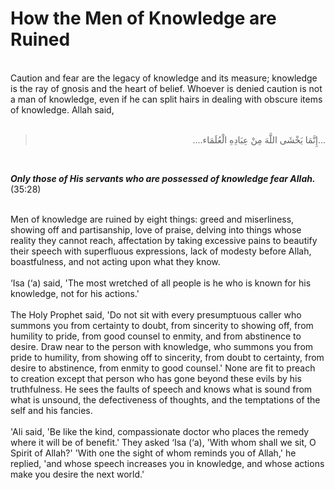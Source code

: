 How the Men of Knowledge are Ruined
===================================

   
 Caution and fear are the legacy of knowledge and its measure; knowledge
is the ray of gnosis and the heart of belief. Whoever is denied caution
is not a man of knowledge, even if he can split hairs in dealing with
obscure items of knowledge. Allah said,  
  

<blockquote dir="rtl">
  <p>
...إِنَّمَا يَخْشَى اللَّهَ مِنْ عِبَادِهِ الْعُلَمَاء....
  </p>
</blockquote>

 

***Only those of His servants who are possessed of knowledge fear
Allah.*** (35:28)

   
 Men of knowledge are ruined by eight things: greed and miserliness,
showing off and partisanship, love of praise, delving into things whose
reality they cannot reach, affectation by taking excessive pains to
beautify their speech with superfluous expressions, lack of modesty
before Allah, boastfulness, and not acting upon what they know.  
    
 ‘Isa (‘a) said, 'The most wretched of all people is he who is known for
his knowledge, not for his actions.'  
    
 The Holy Prophet said, 'Do not sit with every presumptuous caller who
summons you from certainty to doubt, from sincerity to showing off, from
humility to pride, from good counsel to enmity, and from abstinence to
desire. Draw near to the person with knowledge, who summons you from
pride to humility, from showing off to sincerity, from doubt to
certainty, from desire to abstinence, from enmity to good counsel.' None
are fit to preach to creation except that person who has gone beyond
these evils by his truthfulness. He sees the faults of speech and knows
what is sound from what is unsound, the defectiveness of thoughts, and
the temptations of the self and his fancies.  
    
 'Ali said, 'Be like the kind, compassionate doctor who places the
remedy where it will be of benefit.' They asked ‘Isa (‘a), 'With whom
shall we sit, O Spirit of Allah?' 'With one the sight of whom reminds
you of Allah,' he replied, 'and whose speech increases you in knowledge,
and whose actions make you desire the next world.'  
  


